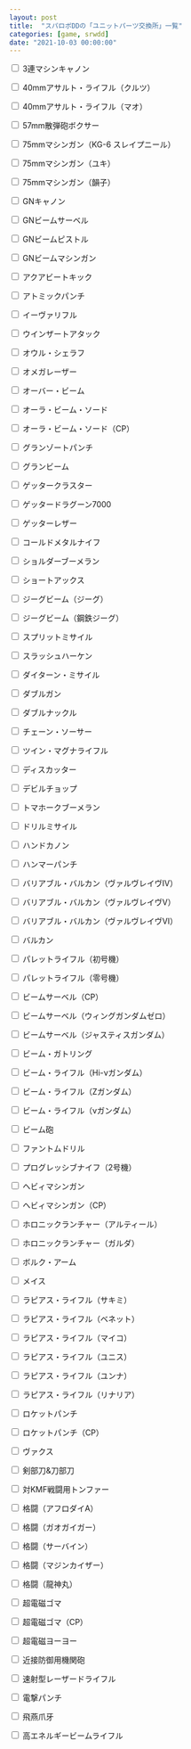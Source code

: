 ```yaml
---
layout: post
title:  "スパロボDDの「ユニットパーツ交換所」一覧"
categories: [game, srwdd]
date: "2021-10-03 00:00:00"
---
```



<label for=" 3連マシンキャノン"><input type="checkbox" id=" 3連マシンキャノン"> 3連マシンキャノン</label>


<label for=" 40mmアサルト・ライフル（クルツ）"><input type="checkbox" id=" 40mmアサルト・ライフル（クルツ）"> 40mmアサルト・ライフル（クルツ）</label>


<label for=" 40mmアサルト・ライフル（マオ）"><input type="checkbox" id=" 40mmアサルト・ライフル（マオ）"> 40mmアサルト・ライフル（マオ）</label>


<label for=" 57mm散弾砲ボクサー"><input type="checkbox" id=" 57mm散弾砲ボクサー"> 57mm散弾砲ボクサー</label>


<label for=" 75mmマシンガン（KG-6 スレイプニール）"><input type="checkbox" id=" 75mmマシンガン（KG-6 スレイプニール）"> 75mmマシンガン（KG-6 スレイプニール）</label>


<label for=" 75mmマシンガン（ユキ）"><input type="checkbox" id=" 75mmマシンガン（ユキ）"> 75mmマシンガン（ユキ）</label>


<label for=" 75mmマシンガン（韻子）"><input type="checkbox" id=" 75mmマシンガン（韻子）"> 75mmマシンガン（韻子）</label>


<label for=" GNキャノン"><input type="checkbox" id=" GNキャノン"> GNキャノン</label>


<label for=" GNビームサーベル"><input type="checkbox" id=" GNビームサーベル"> GNビームサーベル</label>


<label for=" GNビームピストル"><input type="checkbox" id=" GNビームピストル"> GNビームピストル</label>


<label for=" GNビームマシンガン"><input type="checkbox" id=" GNビームマシンガン"> GNビームマシンガン</label>


<label for=" アクアビートキック"><input type="checkbox" id=" アクアビートキック"> アクアビートキック</label>


<label for=" アトミックパンチ"><input type="checkbox" id=" アトミックパンチ"> アトミックパンチ</label>


<label for=" イーヴァリフル"><input type="checkbox" id=" イーヴァリフル"> イーヴァリフル</label>


<label for=" ウインザートアタック"><input type="checkbox" id=" ウインザートアタック"> ウインザートアタック</label>


<label for=" オウル・シェラフ"><input type="checkbox" id=" オウル・シェラフ"> オウル・シェラフ</label>


<label for=" オメガレーザー"><input type="checkbox" id=" オメガレーザー"> オメガレーザー</label>


<label for=" オーバー・ビーム"><input type="checkbox" id=" オーバー・ビーム"> オーバー・ビーム</label>


<label for=" オーラ・ビーム・ソード"><input type="checkbox" id=" オーラ・ビーム・ソード"> オーラ・ビーム・ソード</label>


<label for=" オーラ・ビーム・ソード（CP）"><input type="checkbox" id=" オーラ・ビーム・ソード（CP）"> オーラ・ビーム・ソード（CP）</label>


<label for=" グランゾートパンチ"><input type="checkbox" id=" グランゾートパンチ"> グランゾートパンチ</label>


<label for=" グランビーム"><input type="checkbox" id=" グランビーム"> グランビーム</label>


<label for=" ゲッタークラスター"><input type="checkbox" id=" ゲッタークラスター"> ゲッタークラスター</label>


<label for=" ゲッタードラグーン7000"><input type="checkbox" id=" ゲッタードラグーン7000"> ゲッタードラグーン7000</label>


<label for=" ゲッターレザー"><input type="checkbox" id=" ゲッターレザー"> ゲッターレザー</label>


<label for=" コールドメタルナイフ"><input type="checkbox" id=" コールドメタルナイフ"> コールドメタルナイフ</label>


<label for=" ショルダーブーメラン"><input type="checkbox" id=" ショルダーブーメラン"> ショルダーブーメラン</label>


<label for=" ショートアックス"><input type="checkbox" id=" ショートアックス"> ショートアックス</label>


<label for=" ジーグビーム（ジーグ）"><input type="checkbox" id=" ジーグビーム（ジーグ）"> ジーグビーム（ジーグ）</label>


<label for=" ジーグビーム（鋼鉄ジーグ）"><input type="checkbox" id=" ジーグビーム（鋼鉄ジーグ）"> ジーグビーム（鋼鉄ジーグ）</label>


<label for=" スプリットミサイル"><input type="checkbox" id=" スプリットミサイル"> スプリットミサイル</label>


<label for=" スラッシュハーケン"><input type="checkbox" id=" スラッシュハーケン"> スラッシュハーケン</label>


<label for=" ダイターン・ミサイル"><input type="checkbox" id=" ダイターン・ミサイル"> ダイターン・ミサイル</label>


<label for=" ダブルガン"><input type="checkbox" id=" ダブルガン"> ダブルガン</label>


<label for=" ダブルナックル"><input type="checkbox" id=" ダブルナックル"> ダブルナックル</label>


<label for=" チェーン・ソーサー"><input type="checkbox" id=" チェーン・ソーサー"> チェーン・ソーサー</label>


<label for=" ツイン・マグナライフル"><input type="checkbox" id=" ツイン・マグナライフル"> ツイン・マグナライフル</label>


<label for=" ディスカッター"><input type="checkbox" id=" ディスカッター"> ディスカッター</label>


<label for=" デビルチョップ"><input type="checkbox" id=" デビルチョップ"> デビルチョップ</label>


<label for=" トマホークブーメラン"><input type="checkbox" id=" トマホークブーメラン"> トマホークブーメラン</label>


<label for=" ドリルミサイル"><input type="checkbox" id=" ドリルミサイル"> ドリルミサイル</label>


<label for=" ハンドカノン"><input type="checkbox" id=" ハンドカノン"> ハンドカノン</label>


<label for=" ハンマーパンチ"><input type="checkbox" id=" ハンマーパンチ"> ハンマーパンチ</label>


<label for=" バリアブル・バルカン（ヴァルヴレイヴⅣ）"><input type="checkbox" id=" バリアブル・バルカン（ヴァルヴレイヴⅣ）"> バリアブル・バルカン（ヴァルヴレイヴⅣ）</label>


<label for=" バリアブル・バルカン（ヴァルヴレイヴⅤ）"><input type="checkbox" id=" バリアブル・バルカン（ヴァルヴレイヴⅤ）"> バリアブル・バルカン（ヴァルヴレイヴⅤ）</label>


<label for=" バリアブル・バルカン（ヴァルヴレイヴⅥ）"><input type="checkbox" id=" バリアブル・バルカン（ヴァルヴレイヴⅥ）"> バリアブル・バルカン（ヴァルヴレイヴⅥ）</label>


<label for=" バルカン"><input type="checkbox" id=" バルカン"> バルカン</label>


<label for=" パレットライフル（初号機）"><input type="checkbox" id=" パレットライフル（初号機）"> パレットライフル（初号機）</label>


<label for=" パレットライフル（零号機）"><input type="checkbox" id=" パレットライフル（零号機）"> パレットライフル（零号機）</label>


<label for=" ビームサーベル（CP）"><input type="checkbox" id=" ビームサーベル（CP）"> ビームサーベル（CP）</label>


<label for=" ビームサーベル（ウィングガンダムゼロ）"><input type="checkbox" id=" ビームサーベル（ウィングガンダムゼロ）"> ビームサーベル（ウィングガンダムゼロ）</label>


<label for=" ビームサーベル（ジャスティスガンダム）"><input type="checkbox" id=" ビームサーベル（ジャスティスガンダム）"> ビームサーベル（ジャスティスガンダム）</label>


<label for=" ビーム・ガトリング"><input type="checkbox" id=" ビーム・ガトリング"> ビーム・ガトリング</label>


<label for=" ビーム・ライフル（Hi-νガンダム）"><input type="checkbox" id=" ビーム・ライフル（Hi-νガンダム）"> ビーム・ライフル（Hi-νガンダム）</label>


<label for=" ビーム・ライフル（Zガンダム）"><input type="checkbox" id=" ビーム・ライフル（Zガンダム）"> ビーム・ライフル（Zガンダム）</label>


<label for=" ビーム・ライフル（νガンダム）"><input type="checkbox" id=" ビーム・ライフル（νガンダム）"> ビーム・ライフル（νガンダム）</label>


<label for=" ビーム砲"><input type="checkbox" id=" ビーム砲"> ビーム砲</label>


<label for=" ファントムドリル"><input type="checkbox" id=" ファントムドリル"> ファントムドリル</label>


<label for=" プログレッシブナイフ（2号機）"><input type="checkbox" id=" プログレッシブナイフ（2号機）"> プログレッシブナイフ（2号機）</label>


<label for=" ヘビィマシンガン"><input type="checkbox" id=" ヘビィマシンガン"> ヘビィマシンガン</label>


<label for=" ヘビィマシンガン（CP）"><input type="checkbox" id=" ヘビィマシンガン（CP）"> ヘビィマシンガン（CP）</label>


<label for=" ホロニックランチャー（アルティール）"><input type="checkbox" id=" ホロニックランチャー（アルティール）"> ホロニックランチャー（アルティール）</label>


<label for=" ホロニックランチャー（ガルダ）"><input type="checkbox" id=" ホロニックランチャー（ガルダ）"> ホロニックランチャー（ガルダ）</label>


<label for=" ボルク・アーム"><input type="checkbox" id=" ボルク・アーム"> ボルク・アーム</label>


<label for=" メイス"><input type="checkbox" id=" メイス"> メイス</label>


<label for=" ラピアス・ライフル（サキミ）"><input type="checkbox" id=" ラピアス・ライフル（サキミ）"> ラピアス・ライフル（サキミ）</label>


<label for=" ラピアス・ライフル（ベネット）"><input type="checkbox" id=" ラピアス・ライフル（ベネット）"> ラピアス・ライフル（ベネット）</label>


<label for=" ラピアス・ライフル（マイコ）"><input type="checkbox" id=" ラピアス・ライフル（マイコ）"> ラピアス・ライフル（マイコ）</label>


<label for=" ラピアス・ライフル（ユニス）"><input type="checkbox" id=" ラピアス・ライフル（ユニス）"> ラピアス・ライフル（ユニス）</label>


<label for=" ラピアス・ライフル（ユンナ）"><input type="checkbox" id=" ラピアス・ライフル（ユンナ）"> ラピアス・ライフル（ユンナ）</label>


<label for=" ラピアス・ライフル（リナリア）"><input type="checkbox" id=" ラピアス・ライフル（リナリア）"> ラピアス・ライフル（リナリア）</label>


<label for=" ロケットパンチ"><input type="checkbox" id=" ロケットパンチ"> ロケットパンチ</label>


<label for=" ロケットパンチ（CP）"><input type="checkbox" id=" ロケットパンチ（CP）"> ロケットパンチ（CP）</label>


<label for=" ヴァクス"><input type="checkbox" id=" ヴァクス"> ヴァクス</label>


<label for=" 剣部刀&刀部刀"><input type="checkbox" id=" 剣部刀&刀部刀"> 剣部刀&刀部刀</label>


<label for=" 対KMF戦闘用トンファー"><input type="checkbox" id=" 対KMF戦闘用トンファー"> 対KMF戦闘用トンファー</label>


<label for=" 格闘（アフロダイA）"><input type="checkbox" id=" 格闘（アフロダイA）"> 格闘（アフロダイA）</label>


<label for=" 格闘（ガオガイガー）"><input type="checkbox" id=" 格闘（ガオガイガー）"> 格闘（ガオガイガー）</label>


<label for=" 格闘（サーバイン）"><input type="checkbox" id=" 格闘（サーバイン）"> 格闘（サーバイン）</label>


<label for=" 格闘（マジンカイザー）"><input type="checkbox" id=" 格闘（マジンカイザー）"> 格闘（マジンカイザー）</label>


<label for=" 格闘（龍神丸）"><input type="checkbox" id=" 格闘（龍神丸）"> 格闘（龍神丸）</label>


<label for=" 超電磁ゴマ"><input type="checkbox" id=" 超電磁ゴマ"> 超電磁ゴマ</label>


<label for=" 超電磁ゴマ（CP）"><input type="checkbox" id=" 超電磁ゴマ（CP）"> 超電磁ゴマ（CP）</label>


<label for=" 超電磁ヨーヨー"><input type="checkbox" id=" 超電磁ヨーヨー"> 超電磁ヨーヨー</label>


<label for=" 近接防御用機関砲"><input type="checkbox" id=" 近接防御用機関砲"> 近接防御用機関砲</label>


<label for=" 速射型レーザードライフル"><input type="checkbox" id=" 速射型レーザードライフル"> 速射型レーザードライフル</label>


<label for=" 電撃パンチ"><input type="checkbox" id=" 電撃パンチ"> 電撃パンチ</label>


<label for=" 飛燕爪牙"><input type="checkbox" id=" 飛燕爪牙"> 飛燕爪牙</label>


<label for=" 高エネルギービームライフル"><input type="checkbox" id=" 高エネルギービームライフル"> 高エネルギービームライフル</label>


<script>
const STORAGE_KEY = '2021-03-05-report';
const CHECKBOX_QUERY = 'article input[type="checkbox"]';
function load() {
  var pilots = JSON.parse(localStorage.getItem(STORAGE_KEY));

  if (pilots && pilots['pilots']) {
    var checked = pilots['pilots'];
    [...document.querySelectorAll(CHECKBOX_QUERY)].forEach((e) => {
      var status = checked[e.parentElement.innerText];
      if (status) {
        e.checked = true;
      }
    });
  }

  [...document.querySelectorAll(CHECKBOX_QUERY)].forEach((e) => {
    e.addEventListener('change', (event) => {
      save();
    });
  });
}

function save() {
  var checked = {};
  [...document.querySelectorAll(CHECKBOX_QUERY)].forEach((c) => {
      checked[c.parentElement.innerText] = c.checked;
  });
  var pilots = { 'pilots': checked };

  localStorage.setItem(STORAGE_KEY, JSON.stringify(pilots));
}

window.onload = () => {
  load();
}
</script>
